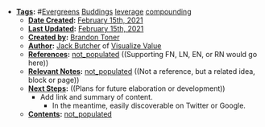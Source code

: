- **[Tags](<Tags.md>):** #[Evergreens](<Evergreens.md>) [Buddings](<Buddings.md>) [leverage](<leverage.md>) [compounding](<compounding.md>)
    - **[Date Created](<Date Created.md>):** [February 15th, 2021](<February 15th, 2021.md>)
    - **[Last Updated](<Last Updated.md>):** [February 15th, 2021](<February 15th, 2021.md>)
    - **[Created by](<Created by.md>):** [Brandon Toner](<Brandon Toner.md>)
    - **[Author](<Author.md>):** [Jack Butcher](<Jack Butcher.md>) of [Visualize Value](<Visualize Value.md>)
    - **[References](<References.md>):** [not_populated](<not_populated.md>) ((Supporting FN, LN, EN, or RN would go here))
    - **[Relevant Notes](<Relevant Notes.md>):** [not_populated](<not_populated.md>) ((Not a reference, but a related idea, block or page))
    - **[Next Steps](<Next Steps.md>):** ((Plans for future elaboration or development))
        - Add link and summary of content.
            - In the meantime, easily discoverable on Twitter or Google.
    - **[Contents](<Contents.md>):** [not_populated](<not_populated.md>)

